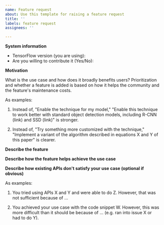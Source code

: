 ```yaml
---
name: Feature request
about: Use this template for raising a feature request
title: ''
labels: feature request
assignees: ''

---
```


**System information**

- TensorFlow version (you are using):
- Are you willing to contribute it (Yes/No):

**Motivation**

What is the use case and how does it broadly benefits users?
Prioritization and whether a feature is added is based on how it
helps the community and the feature's maintenance costs.

As examples:

1. Instead of, "Enable the technique for my model," "Enable this technique to
   work better with standard object detection models, including R-CNN (link) and SSD (link)" is stronger.

2. Instead of, "Try something more customized with the technique," "Implement
   a variant of the algorithm described in equations X and Y of this paper" is
   clearer.

**Describe the feature**

**Describe how the feature helps achieve the use case**

**Describe how existing APIs don't satisfy your use case (optional if obvious)**

As examples:

1. You tried using APIs X and Y and were able to do Z. However, that was not
   sufficient because of ...

2. You achieved your use case with the code snippet W. However, this was more
   difficult than it should be because of ... (e.g. ran into issue X or had
   to do Y).
